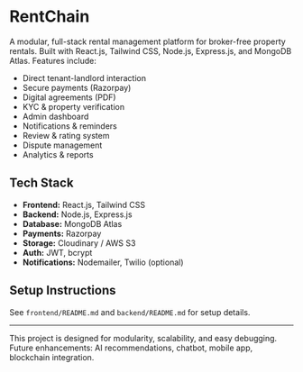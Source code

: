 # RentChain

A modular, full-stack rental management platform for broker-free property rentals. Built with React.js, Tailwind CSS, Node.js, Express.js, and MongoDB Atlas. Features include:

- Direct tenant-landlord interaction
- Secure payments (Razorpay)
- Digital agreements (PDF)
- KYC & property verification
- Admin dashboard
- Notifications & reminders
- Review & rating system
- Dispute management
- Analytics & reports

## Tech Stack
- **Frontend:** React.js, Tailwind CSS
- **Backend:** Node.js, Express.js
- **Database:** MongoDB Atlas
- **Payments:** Razorpay
- **Storage:** Cloudinary / AWS S3
- **Auth:** JWT, bcrypt
- **Notifications:** Nodemailer, Twilio (optional)

## Setup Instructions
See `frontend/README.md` and `backend/README.md` for setup details.

---

This project is designed for modularity, scalability, and easy debugging. Future enhancements: AI recommendations, chatbot, mobile app, blockchain integration.